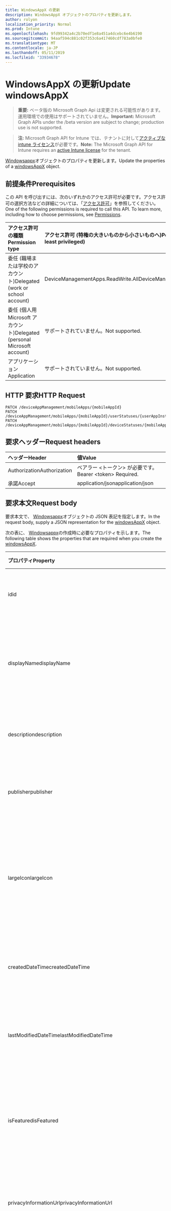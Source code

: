 ```yaml
---
title: WindowsAppX の更新
description: WindowsAppX オブジェクトのプロパティを更新します。
author: rolyon
localization_priority: Normal
ms.prod: Intune
ms.openlocfilehash: 9fd99342a4c2b70edf1e8a451a4dcebc6e4b6190
ms.sourcegitcommit: 94aaf594c881c02f353c6a417460cdf783a0bfe0
ms.translationtype: MT
ms.contentlocale: ja-JP
ms.lasthandoff: 05/11/2019
ms.locfileid: "33934678"
---
```

# <a name="update-windowsappx"></a><span data-ttu-id="4f9da-103">WindowsAppX の更新</span><span class="sxs-lookup"><span data-stu-id="4f9da-103">Update windowsAppX</span></span>

> <span data-ttu-id="4f9da-104">**重要:** ベータ版の Microsoft Graph Api は変更される可能性があります。運用環境での使用はサポートされていません。</span><span class="sxs-lookup"><span data-stu-id="4f9da-104">**Important:** Microsoft Graph APIs under the /beta version are subject to change; production use is not supported.</span></span>

> <span data-ttu-id="4f9da-105">**注:** Microsoft Graph API for Intune では、テナントに対して[アクティブな intune ライセンス](https://go.microsoft.com/fwlink/?linkid=839381)が必要です。</span><span class="sxs-lookup"><span data-stu-id="4f9da-105">**Note:** The Microsoft Graph API for Intune requires an [active Intune license](https://go.microsoft.com/fwlink/?linkid=839381) for the tenant.</span></span>

<span data-ttu-id="4f9da-106">[Windowsappx](../resources/intune-apps-windowsappx.md)オブジェクトのプロパティを更新します。</span><span class="sxs-lookup"><span data-stu-id="4f9da-106">Update the properties of a [windowsAppX](../resources/intune-apps-windowsappx.md) object.</span></span>

## <a name="prerequisites"></a><span data-ttu-id="4f9da-107">前提条件</span><span class="sxs-lookup"><span data-stu-id="4f9da-107">Prerequisites</span></span>
<span data-ttu-id="4f9da-p101">この API を呼び出すには、次のいずれかのアクセス許可が必要です。アクセス許可の選択方法などの詳細については、「[アクセス許可](/graph/permissions-reference)」を参照してください。</span><span class="sxs-lookup"><span data-stu-id="4f9da-p101">One of the following permissions is required to call this API. To learn more, including how to choose permissions, see [Permissions](/graph/permissions-reference).</span></span>

|<span data-ttu-id="4f9da-110">アクセス許可の種類</span><span class="sxs-lookup"><span data-stu-id="4f9da-110">Permission type</span></span>|<span data-ttu-id="4f9da-111">アクセス許可 (特権の大きいものから小さいものへ)</span><span class="sxs-lookup"><span data-stu-id="4f9da-111">Permissions (from most to least privileged)</span></span>|
|:---|:---|
|<span data-ttu-id="4f9da-112">委任 (職場または学校のアカウント)</span><span class="sxs-lookup"><span data-stu-id="4f9da-112">Delegated (work or school account)</span></span>|<span data-ttu-id="4f9da-113">DeviceManagementApps.ReadWrite.All</span><span class="sxs-lookup"><span data-stu-id="4f9da-113">DeviceManagementApps.ReadWrite.All</span></span>|
|<span data-ttu-id="4f9da-114">委任 (個人用 Microsoft アカウント)</span><span class="sxs-lookup"><span data-stu-id="4f9da-114">Delegated (personal Microsoft account)</span></span>|<span data-ttu-id="4f9da-115">サポートされていません。</span><span class="sxs-lookup"><span data-stu-id="4f9da-115">Not supported.</span></span>|
|<span data-ttu-id="4f9da-116">アプリケーション</span><span class="sxs-lookup"><span data-stu-id="4f9da-116">Application</span></span>|<span data-ttu-id="4f9da-117">サポートされていません。</span><span class="sxs-lookup"><span data-stu-id="4f9da-117">Not supported.</span></span>|

## <a name="http-request"></a><span data-ttu-id="4f9da-118">HTTP 要求</span><span class="sxs-lookup"><span data-stu-id="4f9da-118">HTTP Request</span></span>
<!-- {
  "blockType": "ignored"
}
-->
``` http
PATCH /deviceAppManagement/mobileApps/{mobileAppId}
PATCH /deviceAppManagement/mobileApps/{mobileAppId}/userStatuses/{userAppInstallStatusId}/app
PATCH /deviceAppManagement/mobileApps/{mobileAppId}/deviceStatuses/{mobileAppInstallStatusId}/app
```

## <a name="request-headers"></a><span data-ttu-id="4f9da-119">要求ヘッダー</span><span class="sxs-lookup"><span data-stu-id="4f9da-119">Request headers</span></span>
|<span data-ttu-id="4f9da-120">ヘッダー</span><span class="sxs-lookup"><span data-stu-id="4f9da-120">Header</span></span>|<span data-ttu-id="4f9da-121">値</span><span class="sxs-lookup"><span data-stu-id="4f9da-121">Value</span></span>|
|:---|:---|
|<span data-ttu-id="4f9da-122">Authorization</span><span class="sxs-lookup"><span data-stu-id="4f9da-122">Authorization</span></span>|<span data-ttu-id="4f9da-123">ベアラー &lt;トークン&gt; が必要です。</span><span class="sxs-lookup"><span data-stu-id="4f9da-123">Bearer &lt;token&gt; Required.</span></span>|
|<span data-ttu-id="4f9da-124">承諾</span><span class="sxs-lookup"><span data-stu-id="4f9da-124">Accept</span></span>|<span data-ttu-id="4f9da-125">application/json</span><span class="sxs-lookup"><span data-stu-id="4f9da-125">application/json</span></span>|

## <a name="request-body"></a><span data-ttu-id="4f9da-126">要求本文</span><span class="sxs-lookup"><span data-stu-id="4f9da-126">Request body</span></span>
<span data-ttu-id="4f9da-127">要求本文で、 [Windowsappx](../resources/intune-apps-windowsappx.md)オブジェクトの JSON 表記を指定します。</span><span class="sxs-lookup"><span data-stu-id="4f9da-127">In the request body, supply a JSON representation for the [windowsAppX](../resources/intune-apps-windowsappx.md) object.</span></span>

<span data-ttu-id="4f9da-128">次の表に、 [Windowsappx](../resources/intune-apps-windowsappx.md)の作成時に必要なプロパティを示します。</span><span class="sxs-lookup"><span data-stu-id="4f9da-128">The following table shows the properties that are required when you create the [windowsAppX](../resources/intune-apps-windowsappx.md).</span></span>

|<span data-ttu-id="4f9da-129">プロパティ</span><span class="sxs-lookup"><span data-stu-id="4f9da-129">Property</span></span>|<span data-ttu-id="4f9da-130">型</span><span class="sxs-lookup"><span data-stu-id="4f9da-130">Type</span></span>|<span data-ttu-id="4f9da-131">説明</span><span class="sxs-lookup"><span data-stu-id="4f9da-131">Description</span></span>|
|:---|:---|:---|
|<span data-ttu-id="4f9da-132">id</span><span class="sxs-lookup"><span data-stu-id="4f9da-132">id</span></span>|<span data-ttu-id="4f9da-133">文字列</span><span class="sxs-lookup"><span data-stu-id="4f9da-133">String</span></span>|<span data-ttu-id="4f9da-134">エンティティのキー。</span><span class="sxs-lookup"><span data-stu-id="4f9da-134">Key of the entity.</span></span> <span data-ttu-id="4f9da-135">[mobileApp](../resources/intune-apps-mobileapp.md) から継承します</span><span class="sxs-lookup"><span data-stu-id="4f9da-135">Inherited from [mobileApp](../resources/intune-apps-mobileapp.md)</span></span>|
|<span data-ttu-id="4f9da-136">displayName</span><span class="sxs-lookup"><span data-stu-id="4f9da-136">displayName</span></span>|<span data-ttu-id="4f9da-137">文字列</span><span class="sxs-lookup"><span data-stu-id="4f9da-137">String</span></span>|<span data-ttu-id="4f9da-138">管理者が提供またはインポートしたアプリのタイトル。</span><span class="sxs-lookup"><span data-stu-id="4f9da-138">The admin provided or imported title of the app.</span></span> <span data-ttu-id="4f9da-139">[mobileApp](../resources/intune-apps-mobileapp.md) から継承します</span><span class="sxs-lookup"><span data-stu-id="4f9da-139">Inherited from [mobileApp](../resources/intune-apps-mobileapp.md)</span></span>|
|<span data-ttu-id="4f9da-140">description</span><span class="sxs-lookup"><span data-stu-id="4f9da-140">description</span></span>|<span data-ttu-id="4f9da-141">String</span><span class="sxs-lookup"><span data-stu-id="4f9da-141">String</span></span>|<span data-ttu-id="4f9da-142">アプリの説明。</span><span class="sxs-lookup"><span data-stu-id="4f9da-142">The description of the app.</span></span> <span data-ttu-id="4f9da-143">[mobileApp](../resources/intune-apps-mobileapp.md) から継承します</span><span class="sxs-lookup"><span data-stu-id="4f9da-143">Inherited from [mobileApp](../resources/intune-apps-mobileapp.md)</span></span>|
|<span data-ttu-id="4f9da-144">publisher</span><span class="sxs-lookup"><span data-stu-id="4f9da-144">publisher</span></span>|<span data-ttu-id="4f9da-145">String</span><span class="sxs-lookup"><span data-stu-id="4f9da-145">String</span></span>|<span data-ttu-id="4f9da-146">アプリの発行元。</span><span class="sxs-lookup"><span data-stu-id="4f9da-146">The publisher of the app.</span></span> <span data-ttu-id="4f9da-147">[mobileApp](../resources/intune-apps-mobileapp.md) から継承します</span><span class="sxs-lookup"><span data-stu-id="4f9da-147">Inherited from [mobileApp](../resources/intune-apps-mobileapp.md)</span></span>|
|<span data-ttu-id="4f9da-148">largeIcon</span><span class="sxs-lookup"><span data-stu-id="4f9da-148">largeIcon</span></span>|[<span data-ttu-id="4f9da-149">mimeContent</span><span class="sxs-lookup"><span data-stu-id="4f9da-149">mimeContent</span></span>](../resources/intune-shared-mimecontent.md)|<span data-ttu-id="4f9da-150">アプリの詳細に表示され、アイコンのアップロードに使用される大きいアイコン。</span><span class="sxs-lookup"><span data-stu-id="4f9da-150">The large icon, to be displayed in the app details and used for upload of the icon.</span></span> <span data-ttu-id="4f9da-151">[mobileApp](../resources/intune-apps-mobileapp.md) から継承します</span><span class="sxs-lookup"><span data-stu-id="4f9da-151">Inherited from [mobileApp](../resources/intune-apps-mobileapp.md)</span></span>|
|<span data-ttu-id="4f9da-152">createdDateTime</span><span class="sxs-lookup"><span data-stu-id="4f9da-152">createdDateTime</span></span>|<span data-ttu-id="4f9da-153">DateTimeOffset</span><span class="sxs-lookup"><span data-stu-id="4f9da-153">DateTimeOffset</span></span>|<span data-ttu-id="4f9da-154">アプリが作成された日時。</span><span class="sxs-lookup"><span data-stu-id="4f9da-154">The date and time the app was created.</span></span> <span data-ttu-id="4f9da-155">[mobileApp](../resources/intune-apps-mobileapp.md) から継承します</span><span class="sxs-lookup"><span data-stu-id="4f9da-155">Inherited from [mobileApp](../resources/intune-apps-mobileapp.md)</span></span>|
|<span data-ttu-id="4f9da-156">lastModifiedDateTime</span><span class="sxs-lookup"><span data-stu-id="4f9da-156">lastModifiedDateTime</span></span>|<span data-ttu-id="4f9da-157">DateTimeOffset</span><span class="sxs-lookup"><span data-stu-id="4f9da-157">DateTimeOffset</span></span>|<span data-ttu-id="4f9da-158">アプリが最後に変更された日時。</span><span class="sxs-lookup"><span data-stu-id="4f9da-158">The date and time the app was last modified.</span></span> <span data-ttu-id="4f9da-159">[mobileApp](../resources/intune-apps-mobileapp.md) から継承します</span><span class="sxs-lookup"><span data-stu-id="4f9da-159">Inherited from [mobileApp](../resources/intune-apps-mobileapp.md)</span></span>|
|<span data-ttu-id="4f9da-160">isFeatured</span><span class="sxs-lookup"><span data-stu-id="4f9da-160">isFeatured</span></span>|<span data-ttu-id="4f9da-161">Boolean</span><span class="sxs-lookup"><span data-stu-id="4f9da-161">Boolean</span></span>|<span data-ttu-id="4f9da-162">アプリが管理者のおすすめとしてマークされたかどうかを示す値。[mobileApp](../resources/intune-apps-mobileapp.md) から継承します</span><span class="sxs-lookup"><span data-stu-id="4f9da-162">The value indicating whether the app is marked as featured by the admin. Inherited from [mobileApp](../resources/intune-apps-mobileapp.md)</span></span>|
|<span data-ttu-id="4f9da-163">privacyInformationUrl</span><span class="sxs-lookup"><span data-stu-id="4f9da-163">privacyInformationUrl</span></span>|<span data-ttu-id="4f9da-164">String</span><span class="sxs-lookup"><span data-stu-id="4f9da-164">String</span></span>|<span data-ttu-id="4f9da-165">プライバシーに関する声明の URL。</span><span class="sxs-lookup"><span data-stu-id="4f9da-165">The privacy statement Url.</span></span> <span data-ttu-id="4f9da-166">[mobileApp](../resources/intune-apps-mobileapp.md) から継承します</span><span class="sxs-lookup"><span data-stu-id="4f9da-166">Inherited from [mobileApp](../resources/intune-apps-mobileapp.md)</span></span>|
|<span data-ttu-id="4f9da-167">informationUrl</span><span class="sxs-lookup"><span data-stu-id="4f9da-167">informationUrl</span></span>|<span data-ttu-id="4f9da-168">String</span><span class="sxs-lookup"><span data-stu-id="4f9da-168">String</span></span>|<span data-ttu-id="4f9da-169">詳細情報の URL。</span><span class="sxs-lookup"><span data-stu-id="4f9da-169">The more information Url.</span></span> <span data-ttu-id="4f9da-170">[mobileApp](../resources/intune-apps-mobileapp.md) から継承します</span><span class="sxs-lookup"><span data-stu-id="4f9da-170">Inherited from [mobileApp](../resources/intune-apps-mobileapp.md)</span></span>|
|<span data-ttu-id="4f9da-171">owner</span><span class="sxs-lookup"><span data-stu-id="4f9da-171">owner</span></span>|<span data-ttu-id="4f9da-172">String</span><span class="sxs-lookup"><span data-stu-id="4f9da-172">String</span></span>|<span data-ttu-id="4f9da-173">アプリの所有者。</span><span class="sxs-lookup"><span data-stu-id="4f9da-173">The owner of the app.</span></span> <span data-ttu-id="4f9da-174">[mobileApp](../resources/intune-apps-mobileapp.md) から継承します</span><span class="sxs-lookup"><span data-stu-id="4f9da-174">Inherited from [mobileApp](../resources/intune-apps-mobileapp.md)</span></span>|
|<span data-ttu-id="4f9da-175">developer</span><span class="sxs-lookup"><span data-stu-id="4f9da-175">developer</span></span>|<span data-ttu-id="4f9da-176">String</span><span class="sxs-lookup"><span data-stu-id="4f9da-176">String</span></span>|<span data-ttu-id="4f9da-177">アプリの開発者。</span><span class="sxs-lookup"><span data-stu-id="4f9da-177">The developer of the app.</span></span> <span data-ttu-id="4f9da-178">[mobileApp](../resources/intune-apps-mobileapp.md) から継承します</span><span class="sxs-lookup"><span data-stu-id="4f9da-178">Inherited from [mobileApp](../resources/intune-apps-mobileapp.md)</span></span>|
|<span data-ttu-id="4f9da-179">notes</span><span class="sxs-lookup"><span data-stu-id="4f9da-179">notes</span></span>|<span data-ttu-id="4f9da-180">String</span><span class="sxs-lookup"><span data-stu-id="4f9da-180">String</span></span>|<span data-ttu-id="4f9da-181">アプリ用のメモ。</span><span class="sxs-lookup"><span data-stu-id="4f9da-181">Notes for the app.</span></span> <span data-ttu-id="4f9da-182">[mobileApp](../resources/intune-apps-mobileapp.md) から継承します</span><span class="sxs-lookup"><span data-stu-id="4f9da-182">Inherited from [mobileApp](../resources/intune-apps-mobileapp.md)</span></span>|
|<span data-ttu-id="4f9da-183">uploadState</span><span class="sxs-lookup"><span data-stu-id="4f9da-183">uploadState</span></span>|<span data-ttu-id="4f9da-184">Int32</span><span class="sxs-lookup"><span data-stu-id="4f9da-184">Int32</span></span>|<span data-ttu-id="4f9da-185">アップロード状態。</span><span class="sxs-lookup"><span data-stu-id="4f9da-185">The upload state.</span></span> <span data-ttu-id="4f9da-186">[mobileApp](../resources/intune-apps-mobileapp.md) から継承します</span><span class="sxs-lookup"><span data-stu-id="4f9da-186">Inherited from [mobileApp](../resources/intune-apps-mobileapp.md)</span></span>|
|<span data-ttu-id="4f9da-187">publishingState</span><span class="sxs-lookup"><span data-stu-id="4f9da-187">publishingState</span></span>|[<span data-ttu-id="4f9da-188">mobileAppPublishingState</span><span class="sxs-lookup"><span data-stu-id="4f9da-188">mobileAppPublishingState</span></span>](../resources/intune-apps-mobileapppublishingstate.md)|<span data-ttu-id="4f9da-189">アプリの発行の状態。</span><span class="sxs-lookup"><span data-stu-id="4f9da-189">The publishing state for the app.</span></span> <span data-ttu-id="4f9da-190">アプリが発行されていない限り、アプリを割り当てることができません。</span><span class="sxs-lookup"><span data-stu-id="4f9da-190">The app cannot be assigned unless the app is published.</span></span> <span data-ttu-id="4f9da-191">[MobileApp](../resources/intune-apps-mobileapp.md)から継承されます。</span><span class="sxs-lookup"><span data-stu-id="4f9da-191">Inherited from [mobileApp](../resources/intune-apps-mobileapp.md).</span></span> <span data-ttu-id="4f9da-192">可能な値は、`notPublished`、`processing`、`published` です。</span><span class="sxs-lookup"><span data-stu-id="4f9da-192">Possible values are: `notPublished`, `processing`, `published`.</span></span>|
|<span data-ttu-id="4f9da-193">isAssigned</span><span class="sxs-lookup"><span data-stu-id="4f9da-193">isAssigned</span></span>|<span data-ttu-id="4f9da-194">Boolean</span><span class="sxs-lookup"><span data-stu-id="4f9da-194">Boolean</span></span>|<span data-ttu-id="4f9da-195">アプリが少なくとも1つのグループに割り当てられているかどうかを示す値。</span><span class="sxs-lookup"><span data-stu-id="4f9da-195">The value indicating whether the app is assigned to at least one group.</span></span> <span data-ttu-id="4f9da-196">[mobileApp](../resources/intune-apps-mobileapp.md) から継承します</span><span class="sxs-lookup"><span data-stu-id="4f9da-196">Inherited from [mobileApp](../resources/intune-apps-mobileapp.md)</span></span>|
|<span data-ttu-id="4f9da-197">roleScopeTagIds</span><span class="sxs-lookup"><span data-stu-id="4f9da-197">roleScopeTagIds</span></span>|<span data-ttu-id="4f9da-198">String collection</span><span class="sxs-lookup"><span data-stu-id="4f9da-198">String collection</span></span>|<span data-ttu-id="4f9da-199">このモバイルアプリの範囲タグ id のリスト。</span><span class="sxs-lookup"><span data-stu-id="4f9da-199">List of scope tag ids for this mobile app.</span></span> <span data-ttu-id="4f9da-200">[mobileApp](../resources/intune-apps-mobileapp.md) から継承します</span><span class="sxs-lookup"><span data-stu-id="4f9da-200">Inherited from [mobileApp](../resources/intune-apps-mobileapp.md)</span></span>|
|<span data-ttu-id="4f9da-201">dependentAppCount</span><span class="sxs-lookup"><span data-stu-id="4f9da-201">dependentAppCount</span></span>|<span data-ttu-id="4f9da-202">Int32</span><span class="sxs-lookup"><span data-stu-id="4f9da-202">Int32</span></span>|<span data-ttu-id="4f9da-203">子アプリが持つ依存関係の合計数。</span><span class="sxs-lookup"><span data-stu-id="4f9da-203">The total number of dependencies the child app has.</span></span> <span data-ttu-id="4f9da-204">[mobileApp](../resources/intune-apps-mobileapp.md) から継承します</span><span class="sxs-lookup"><span data-stu-id="4f9da-204">Inherited from [mobileApp](../resources/intune-apps-mobileapp.md)</span></span>|
|<span data-ttu-id="4f9da-205">committedContentVersion</span><span class="sxs-lookup"><span data-stu-id="4f9da-205">committedContentVersion</span></span>|<span data-ttu-id="4f9da-206">String</span><span class="sxs-lookup"><span data-stu-id="4f9da-206">String</span></span>|<span data-ttu-id="4f9da-207">内部にコミットされたコンテンツのバージョン。</span><span class="sxs-lookup"><span data-stu-id="4f9da-207">The internal committed content version.</span></span> <span data-ttu-id="4f9da-208">[mobileLobApp](../resources/intune-apps-mobilelobapp.md) から継承します</span><span class="sxs-lookup"><span data-stu-id="4f9da-208">Inherited from [mobileLobApp](../resources/intune-apps-mobilelobapp.md)</span></span>|
|<span data-ttu-id="4f9da-209">fileName</span><span class="sxs-lookup"><span data-stu-id="4f9da-209">fileName</span></span>|<span data-ttu-id="4f9da-210">文字列型 (String)</span><span class="sxs-lookup"><span data-stu-id="4f9da-210">String</span></span>|<span data-ttu-id="4f9da-211">メインの LOB アプリケーションのファイル名。</span><span class="sxs-lookup"><span data-stu-id="4f9da-211">The name of the main Lob application file.</span></span> <span data-ttu-id="4f9da-212">[mobileLobApp](../resources/intune-apps-mobilelobapp.md) から継承します</span><span class="sxs-lookup"><span data-stu-id="4f9da-212">Inherited from [mobileLobApp](../resources/intune-apps-mobilelobapp.md)</span></span>|
|<span data-ttu-id="4f9da-213">size</span><span class="sxs-lookup"><span data-stu-id="4f9da-213">size</span></span>|<span data-ttu-id="4f9da-214">Int64</span><span class="sxs-lookup"><span data-stu-id="4f9da-214">Int64</span></span>|<span data-ttu-id="4f9da-215">アップロードされたすべてのファイルを含む合計サイズ。</span><span class="sxs-lookup"><span data-stu-id="4f9da-215">The total size, including all uploaded files.</span></span> <span data-ttu-id="4f9da-216">[mobileLobApp](../resources/intune-apps-mobilelobapp.md) から継承します</span><span class="sxs-lookup"><span data-stu-id="4f9da-216">Inherited from [mobileLobApp](../resources/intune-apps-mobilelobapp.md)</span></span>|
|<span data-ttu-id="4f9da-217">applicableArchitectures</span><span class="sxs-lookup"><span data-stu-id="4f9da-217">applicableArchitectures</span></span>|[<span data-ttu-id="4f9da-218">windowsArchitecture</span><span class="sxs-lookup"><span data-stu-id="4f9da-218">windowsArchitecture</span></span>](../resources/intune-apps-windowsarchitecture.md)|<span data-ttu-id="4f9da-219">このアプリを実行できる Windows アーキテクチャ。</span><span class="sxs-lookup"><span data-stu-id="4f9da-219">The Windows architecture(s) for which this app can run on.</span></span> <span data-ttu-id="4f9da-220">使用可能な値: `none`、`x86`、`x64`、`arm`、`neutral`、`arm64`。</span><span class="sxs-lookup"><span data-stu-id="4f9da-220">Possible values are: `none`, `x86`, `x64`, `arm`, `neutral`, `arm64`.</span></span>|
|<span data-ttu-id="4f9da-221">identityName</span><span class="sxs-lookup"><span data-stu-id="4f9da-221">identityName</span></span>|<span data-ttu-id="4f9da-222">String</span><span class="sxs-lookup"><span data-stu-id="4f9da-222">String</span></span>|<span data-ttu-id="4f9da-223">ID 名。</span><span class="sxs-lookup"><span data-stu-id="4f9da-223">The Identity Name.</span></span>|
|<span data-ttu-id="4f9da-224">identityPublisherHash</span><span class="sxs-lookup"><span data-stu-id="4f9da-224">identityPublisherHash</span></span>|<span data-ttu-id="4f9da-225">String</span><span class="sxs-lookup"><span data-stu-id="4f9da-225">String</span></span>|<span data-ttu-id="4f9da-226">ID の発行元のハッシュ。</span><span class="sxs-lookup"><span data-stu-id="4f9da-226">The Identity Publisher Hash.</span></span>|
|<span data-ttu-id="4f9da-227">identityResourceIdentifier</span><span class="sxs-lookup"><span data-stu-id="4f9da-227">identityResourceIdentifier</span></span>|<span data-ttu-id="4f9da-228">String</span><span class="sxs-lookup"><span data-stu-id="4f9da-228">String</span></span>|<span data-ttu-id="4f9da-229">ID のリソースの識別子。</span><span class="sxs-lookup"><span data-stu-id="4f9da-229">The Identity Resource Identifier.</span></span>|
|<span data-ttu-id="4f9da-230">isBundle</span><span class="sxs-lookup"><span data-stu-id="4f9da-230">isBundle</span></span>|<span data-ttu-id="4f9da-231">Boolean</span><span class="sxs-lookup"><span data-stu-id="4f9da-231">Boolean</span></span>|<span data-ttu-id="4f9da-232">アプリがバンドルかどうかを指定します。</span><span class="sxs-lookup"><span data-stu-id="4f9da-232">Whether or not the app is a bundle.</span></span>|
|<span data-ttu-id="4f9da-233">minimumSupportedOperatingSystem</span><span class="sxs-lookup"><span data-stu-id="4f9da-233">minimumSupportedOperatingSystem</span></span>|[<span data-ttu-id="4f9da-234">windowsMinimumOperatingSystem</span><span class="sxs-lookup"><span data-stu-id="4f9da-234">windowsMinimumOperatingSystem</span></span>](../resources/intune-apps-windowsminimumoperatingsystem.md)|<span data-ttu-id="4f9da-235">該当するオペレーティング システムの最小の値。</span><span class="sxs-lookup"><span data-stu-id="4f9da-235">The value for the minimum applicable operating system.</span></span>|
|<span data-ttu-id="4f9da-236">identityVersion</span><span class="sxs-lookup"><span data-stu-id="4f9da-236">identityVersion</span></span>|<span data-ttu-id="4f9da-237">String</span><span class="sxs-lookup"><span data-stu-id="4f9da-237">String</span></span>|<span data-ttu-id="4f9da-238">ID のバージョン。</span><span class="sxs-lookup"><span data-stu-id="4f9da-238">The identity version.</span></span>|



## <a name="response"></a><span data-ttu-id="4f9da-239">応答</span><span class="sxs-lookup"><span data-stu-id="4f9da-239">Response</span></span>
<span data-ttu-id="4f9da-240">成功した場合、このメソッド`200 OK`は応答コードと、応答本文で更新された[windowsappx](../resources/intune-apps-windowsappx.md)オブジェクトを返します。</span><span class="sxs-lookup"><span data-stu-id="4f9da-240">If successful, this method returns a `200 OK` response code and an updated [windowsAppX](../resources/intune-apps-windowsappx.md) object in the response body.</span></span>

## <a name="example"></a><span data-ttu-id="4f9da-241">例</span><span class="sxs-lookup"><span data-stu-id="4f9da-241">Example</span></span>

### <a name="request"></a><span data-ttu-id="4f9da-242">要求</span><span class="sxs-lookup"><span data-stu-id="4f9da-242">Request</span></span>
<span data-ttu-id="4f9da-243">以下は、要求の例です。</span><span class="sxs-lookup"><span data-stu-id="4f9da-243">Here is an example of the request.</span></span>
``` http
PATCH https://graph.microsoft.com/beta/deviceAppManagement/mobileApps/{mobileAppId}
Content-type: application/json
Content-length: 1367

{
  "@odata.type": "#microsoft.graph.windowsAppX",
  "displayName": "Display Name value",
  "description": "Description value",
  "publisher": "Publisher value",
  "largeIcon": {
    "@odata.type": "microsoft.graph.mimeContent",
    "type": "Type value",
    "value": "dmFsdWU="
  },
  "isFeatured": true,
  "privacyInformationUrl": "https://example.com/privacyInformationUrl/",
  "informationUrl": "https://example.com/informationUrl/",
  "owner": "Owner value",
  "developer": "Developer value",
  "notes": "Notes value",
  "uploadState": 11,
  "publishingState": "processing",
  "isAssigned": true,
  "roleScopeTagIds": [
    "Role Scope Tag Ids value"
  ],
  "dependentAppCount": 1,
  "committedContentVersion": "Committed Content Version value",
  "fileName": "File Name value",
  "size": 4,
  "applicableArchitectures": "x86",
  "identityName": "Identity Name value",
  "identityPublisherHash": "Identity Publisher Hash value",
  "identityResourceIdentifier": "Identity Resource Identifier value",
  "isBundle": true,
  "minimumSupportedOperatingSystem": {
    "@odata.type": "microsoft.graph.windowsMinimumOperatingSystem",
    "v8_0": true,
    "v8_1": true,
    "v10_0": true,
    "v10_1607": true,
    "v10_1703": true,
    "v10_1709": true,
    "v10_1803": true
  },
  "identityVersion": "Identity Version value"
}
```

### <a name="response"></a><span data-ttu-id="4f9da-244">応答</span><span class="sxs-lookup"><span data-stu-id="4f9da-244">Response</span></span>
<span data-ttu-id="4f9da-p123">以下は、応答の例です。注:簡潔にするために、ここに示す応答オブジェクトは切り詰められている場合があります。すべてのプロパティは実際の呼び出しから返されます。</span><span class="sxs-lookup"><span data-stu-id="4f9da-p123">Here is an example of the response. Note: The response object shown here may be truncated for brevity. All of the properties will be returned from an actual call.</span></span>
``` http
HTTP/1.1 200 OK
Content-Type: application/json
Content-Length: 1539

{
  "@odata.type": "#microsoft.graph.windowsAppX",
  "id": "b5179a93-9a93-b517-939a-17b5939a17b5",
  "displayName": "Display Name value",
  "description": "Description value",
  "publisher": "Publisher value",
  "largeIcon": {
    "@odata.type": "microsoft.graph.mimeContent",
    "type": "Type value",
    "value": "dmFsdWU="
  },
  "createdDateTime": "2017-01-01T00:02:43.5775965-08:00",
  "lastModifiedDateTime": "2017-01-01T00:00:35.1329464-08:00",
  "isFeatured": true,
  "privacyInformationUrl": "https://example.com/privacyInformationUrl/",
  "informationUrl": "https://example.com/informationUrl/",
  "owner": "Owner value",
  "developer": "Developer value",
  "notes": "Notes value",
  "uploadState": 11,
  "publishingState": "processing",
  "isAssigned": true,
  "roleScopeTagIds": [
    "Role Scope Tag Ids value"
  ],
  "dependentAppCount": 1,
  "committedContentVersion": "Committed Content Version value",
  "fileName": "File Name value",
  "size": 4,
  "applicableArchitectures": "x86",
  "identityName": "Identity Name value",
  "identityPublisherHash": "Identity Publisher Hash value",
  "identityResourceIdentifier": "Identity Resource Identifier value",
  "isBundle": true,
  "minimumSupportedOperatingSystem": {
    "@odata.type": "microsoft.graph.windowsMinimumOperatingSystem",
    "v8_0": true,
    "v8_1": true,
    "v10_0": true,
    "v10_1607": true,
    "v10_1703": true,
    "v10_1709": true,
    "v10_1803": true
  },
  "identityVersion": "Identity Version value"
}
```




